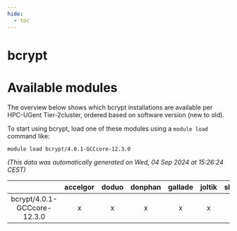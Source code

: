 ```yaml
---
hide:
  - toc
---
```


bcrypt
======

# Available modules


The overview below shows which bcrypt installations are available per HPC-UGent Tier-2cluster, ordered based on software version (new to old).

To start using bcrypt, load one of these modules using a `module load` command like:

```shell
module load bcrypt/4.0.1-GCCcore-12.3.0
```

*(This data was automatically generated on Wed, 04 Sep 2024 at 15:26:24 CEST)*  

| |accelgor|doduo|donphan|gallade|joltik|shinx|skitty|
| :---: | :---: | :---: | :---: | :---: | :---: | :---: | :---: |
|bcrypt/4.0.1-GCCcore-12.3.0|x|x|x|x|x|x|x|
